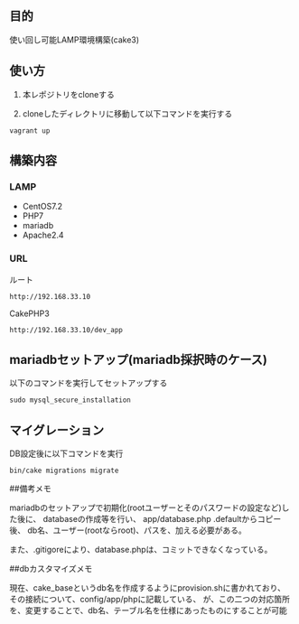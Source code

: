 ## 目的

使い回し可能LAMP環境構築(cake3)

## 使い方

1. 本レポジトリをcloneする

2. cloneしたディレクトリに移動して以下コマンドを実行する

```
vagrant up
```

## 構築内容

### LAMP

* CentOS7.2
* PHP7
* mariadb
* Apache2.4

### URL

ルート

```
http://192.168.33.10
```

CakePHP3

```
http://192.168.33.10/dev_app
```

## mariadbセットアップ(mariadb採択時のケース)
以下のコマンドを実行してセットアップする
```
sudo mysql_secure_installation
```

## マイグレーション
DB設定後に以下コマンドを実行
```
bin/cake migrations migrate
```
##備考メモ

mariadbのセットアップで初期化(rootユーザーとそのパスワードの設定など)した後に、
databaseの作成等を行い、
app/database.php .defaultからコピー後、
db名、ユーザー(rootならroot)、パスを、加える必要がある。

また、.gitigoreにより、database.phpは、コミットできなくなっている。

##dbカスタマイズメモ

現在、cake_baseというdb名を作成するようにprovision.shに書かれており、
その接続について、config/app/phpに記載している、
が、この二つの対応箇所を、変更することで、db名、テーブル名を仕様にあったものにすることが可能
